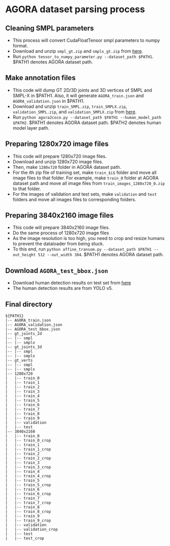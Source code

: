 # AGORA dataset parsing process

## Cleaning SMPL parameters
* This process will convert CudaFloatTensor smpl parameters to numpy format.
* Download and unzip `smpl_gt.zip` and `smplx_gt.zip` from [here](https://agora.is.tue.mpg.de/download.php).
* Run `python tensor_to_numpy_parameter.py --dataset_path $PATH1`. $PATH1 denotes AGORA dataset path. 

## Make annotation files
* This code will dump GT 2D/3D joints and 3D vertices of SMPL and SMPL-X in $PATH1. Also, it will generate `AGORA_train.json` and `AGORA_validation.json` in $PATH1.
* Download and unzip `train_SMPL.zip`, `train_SMPLX.zip`, `validation_SMPL.zip`, and `validation_SMPLX.zip` from [here](https://agora.is.tue.mpg.de/download.php).
* Run `python agora2coco.py --dataset_path $PATH1 --human_model_path $PATH2`. $PATH1 denotes AGORA dataset path. $PATH2 denotes human model layer path. 

## Preparing 1280x720 image files
* This code will prepare 1280x720 image files.
* Download and unzip 1280x720 image files.
* Then, make `1280x720` folder in AGORA dataset path.
* For the $i$th zip file of training set, make `train_$i$` folder and move all image files to that folder. For example, make `train_0` folder at AGORA dataset path and move all image files from `train_images_1280x720_0.zip` to that folder.
* For the images of validation and test sets, make `validation` and `test` folders and move all images files to corresponding folders.

## Preparing 3840x2160 image files
* This code will prepare 3840x2160 image files.
* Do the same process of 1280x720 image files
* As the image resolution is too high, you need to crop and resize humans to prevent the dataloader from being stuck.
* To this end, run `python affine_transom.py --dataset_path $PATH1 --out_height 512 --out_width 384`. $PATH1 denotes AGORA dataset path. 

## Download `AGORA_test_bbox.json`
* Download human detection results on test set from [here](https://drive.google.com/file/d/1dGIMsX00xUIwlFTa1gtU9bTxbfTpMt9T/view?usp=share_link)
* The human detection results are from YOLO v5.

## Final directory
```
${PATH1}
|-- AGORA_train.json
|-- AGORA_validation.json
|-- AGORA_test_bbox.json
|-- gt_joints_2d
|-- |-- smpl
|-- |-- smplx
|-- gt_joints_3d
|-- |-- smpl
|-- |-- smplx
|-- gt_verts
|-- |-- smpl
|-- |-- smplx
|-- 1280x720
|   |-- train_0
|   |-- train_1
|   |-- train_2
|   |-- train_3
|   |-- train_4
|   |-- train_5
|   |-- train_6
|   |-- train_7
|   |-- train_8
|   |-- train_9
|   |-- validation
|   |-- test
|-- 3840x2160
|   |-- train_0
|   |-- train_0_crop
|   |-- train_1
|   |-- train_1_crop
|   |-- train_2
|   |-- train_2_crop
|   |-- train_3
|   |-- train_3_crop
|   |-- train_4
|   |-- train_4_crop
|   |-- train_5
|   |-- train_5_crop
|   |-- train_6
|   |-- train_6_crop
|   |-- train_7
|   |-- train_7_crop
|   |-- train_8
|   |-- train_8_crop
|   |-- train_9
|   |-- train_9_crop
|   |-- validation
|   |-- validation_crop
|   |-- test
|   |-- test_crop
```

